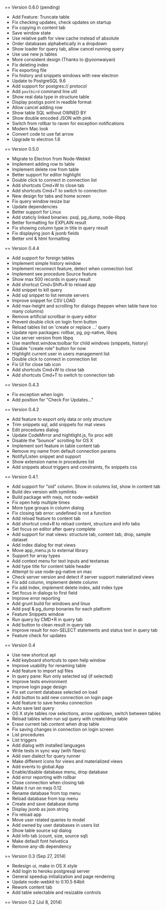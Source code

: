 == Version 0.6.0 (pending)

* Add Feature: Truncate table
* Fix checking updates, check updates on startup
* Fix copying in content tab
* Save window state
* Use relative path for view cache instead of absolute
* Order databases alphabetically in a dropdown
* Show loader for query tab, allow cancel running query
* Use use new js tables
* More consistent design (Thanks to @yoonwaiyan)
* Fix deleting index
* Fix exporting file
* Fix history and snippets windows with new electron
* Update to PostgreSQL 9.6
* Add support for postgres:// protocol
* Add `postbird` command line util
* Show real data type in structure table
* Display postigs point in readble format
* Allow cancel adding row
* Show table SQL without OWNED BY
* Show double encoded JSON with pink
* Switch from rollbar to raven for exception notifications
* Modern Mac look
* Convert code to use fat arrow
* Upgrade to electron 1.6

== Version 0.5.0

* Migrate to Electron from Node-Webkit
* Implement adding row to table
* Implement delete row from table
* Better support for editor highlight
* Double click to connect in connection list
* Add shortcuts Cmd+W to close tab
* Add shortcuts Cmd+T to switch to connection
* New design for tabs and home screen
* Fix query window resize bar
* Update dependencies
* Better support for Linux
* Add staticly linked binaries: psql, pg_dump, node-libpq
* Better formatting for EXPLAIN result
* Fix showing column type in title in query result
* Fix displaying json & jsonb fields
* Better xml & html formatting

== Version 0.4.4

* Add support for foreign tables
* Implement simple history window
* Implement reconnect feature, detect when connection lost
* Implement see procedure Source feature
* Show max 500 records in query result
* Add shortcut Cmd+Shift+R to reload app
* Add snippet to kill query
* Add sql snippet to list remote servers
* Improve snippet for CSV LOAD
* Add max-height and scrolling for dialogs (heppen when table have too many columns)
* Remove artificial scrollbar in query editor
* Prevent double click on login form button
* Reload tables list on 'create or replace ...' query
* Update npm packages: rollbar, pg, pg-native, libpq
* Use server version from libpq
* Use manifest.window.toolbar for child windows (snippets, history)
* Disable "create role" button for now
* Highlight current user in users management list
* Double click to connect in connection list
* Fix UI for close tab icon
* Add shortcuts Cmd+W to close tab
* Add shortcuts Cmd+T to switch to connection tab

== Version 0.4.3

* Fix exception when login
* Add position for "Check For Updates..."

== Version 0.4.2

* Add feature to export only data or only structure
* Trim snippets sql, add snippets for mat views
* Edit procedures dialog
* Update CodeMirror and hightlight.js, fix proc edit
* Disable the "bounce" scrolling for OS X
* Implement sort feature in table content tab
* Remove my name from default connection params
* Notify/Listen snippet and support
* Show extension name in procedures list
* Add snippets about triggers and constraints, fix snippets css

== Version 0.4.1

* Add support for "oid" column. Show in columns list, show in content tab
* Build dev version with symlinks
* Build package with nwjs, not node-webkit
* Fix open help multiple times
* More type groups in column dialog
* Fix closing tab error: undefined is not a function
* Add reload feature to content tab
* Add shortcut cmd+R to reload content, structure and info tabs
* Set focus on editor after query complete
* Add support for mat views: structure tab, content tab, drop, sample dataset
* Add index dialog for mat views
* Move app_menu.js to external library
* Support for array types
* Add context menu for text inputs and textareas
* Add type title for content table header
* Attempt to use node-pg-native on mac
* Check server version and detect if server support materialized views
* Fix add column, implement delete column
* Fix add index, implement delete index, add index type
* Set focus in dialogs to first field
* Improve error reporting
* Add grunt build for windows and linux
* Add psql & pg_dump bonaries for each platform
* Feature Snippets window
* Run query by CMD+R in query tab
* Add button to clean result in query tab
* Improve result for non-SELECT statements and status text in query tab
* Feature check for updates

== Version 0.4

* Use new shortcut api
* Add keyboard shortcuts to open help window
* Improve usability for renaming table
* Add feature to import sql files
* In query pane: Run only selected sql (if selected)
* Improve tests environment
* Improve login page design
* Fix set current database selected on load
* Add button to add new connection on login page
* Add feature to save heroku connection
* Auto save last query
* OS X style tables row selections, arrow up/down, switch between tables
* Reload tables when run sql query with create/drop table
* Erase current tab content when drop table
* Fix saving changes in connection on login screen
* List procedures
* List triggers
* Add dialog with installed languages
* Write tests in sync way (with fibers)
* Add own dialect for query runner
* Make different icons for views and materialized views
* Add events to global.App
* Enable/disable database menu, drop database
* Add error reporting with rollbar
* Close connection when closing tab
* Make it run on nwjs 0.12
* Rename database from top menu
* Reload database from top menu
* Create and save database dump
* Display jsonb as json string
* Fix reload app
* Move user related queries to model
* Add owned by user databases in users list
* Show table source sql dialog
* Add info tab (count, size, source sql)
* Make default font helvetica
* Remove any-db dependency


== Version 0.3 (Sep 27, 2014)

* Redesign ui, make in OS X style
* Add login to heroku postgresql server
* General speedup initialization and page rendering
* Update node-webkit to 0.10.5 64bit
* Rework content tab
* Add table selectable and resizable controls

== Version 0.2 (Jul 8, 2014)
